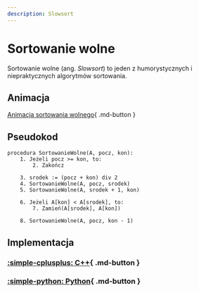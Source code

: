 ```yaml
---
description: Slowsort
---
```


# Sortowanie wolne

Sortowanie wolne (ang. *Slowsort*) to jeden z humorystycznych i niepraktycznych algorytmów sortowania.

## Animacja

[Animacja sortowania wolnego](https://www.youtube.com/watch?v=QbRoyhGdjnA){ .md-button }

## Pseudokod

```
procedura SortowanieWolne(A, pocz, kon):
    1. Jeżeli pocz >= kon, to:
        2. Zakończ

    3. srodek := (pocz + kon) div 2
    4. SortowanieWolne(A, pocz, srodek)
    5. SortowanieWolne(A, srodek + 1, kon)
    
    6. Jeżeli A[kon] < A[srodek], to:
        7. Zamień(A[srodek], A[kon])

    8. SortowanieWolne(A, pocz, kon - 1)
```

## Implementacja

### [:simple-cplusplus: C++](../../programming/c++/algorithms/sorting/slow-sort.md){ .md-button }

### [:simple-python: Python](../../programming/python/algorithms/sorting/slow-sort.md){ .md-button }
